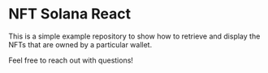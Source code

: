 # NFT Solana React

This is a simple example repository to show how to retrieve and display the NFTs that are owned by a particular wallet.

Feel free to reach out with questions!